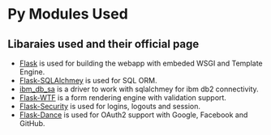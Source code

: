 # Py Modules Used

## Libaraies used and their official page
- [Flask](https://flask.palletsprojects.com/en/1.1.x/) is used for building the webapp with embeded WSGI and Template Engine.
- [Flask-SQLAlchmey](https://flask-sqlalchemy.palletsprojects.com/en/2.x/) is used for SQL ORM.
- [ibm_db_sa](https://github.com/ibmdb/python-ibmdbsa) is a driver to work with sqlalchmey for ibm db2 connectivity.
- [Flask-WTF](https://flask-wtf.readthedocs.io/en/stable/) is a form rendering engine with validation support.
- [Flask-Security](https://flask-security.readthedocs.io/en/3.0.0/)  is used for logins, logouts and session.
- [Flask-Dance](https://flask-dance.readthedocs.io/en/latest/) is used for OAuth2 support with Google, Facebook and GitHub.
